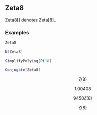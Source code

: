 ##  Zeta8 

Zeta8[] denotes Zeta[8]..

###  Examples 

```mathematica
Zeta8 
 
N[Zeta8] 
 
SimplifyPolyLog[Pi^8] 
 
Conjugate[Zeta8]
```

$$\zeta (8)$$

$$1.00408$$

$$9450 \zeta (8)$$

$$\zeta (8)$$